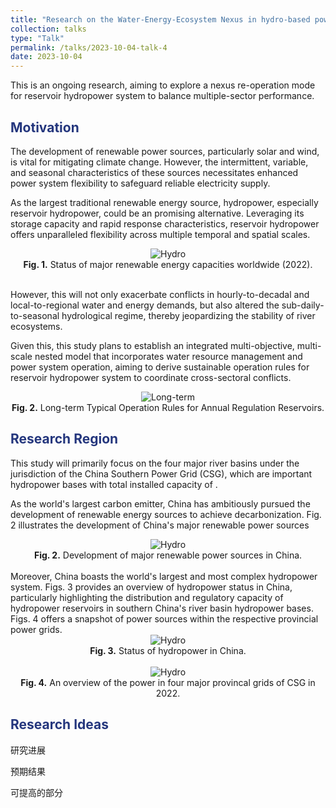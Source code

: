 ```yaml
---
title: "Research on the Water-Energy-Ecosystem Nexus in hydro-based power systems"
collection: talks
type: "Talk"
permalink: /talks/2023-10-04-talk-4
date: 2023-10-04
---
```


This is an ongoing research, aiming to explore a nexus re-operation mode for reservoir hydropower system to balance multiple-sector performance. 

<h2 style="color: #24367d;">Motivation</h2>

The development of renewable power sources, particularly solar and wind, is vital for mitigating climate change. However, the intermittent, variable, and seasonal characteristics of these sources necessitates enhanced power system flexibility to safeguard reliable electricity supply. 

As the largest traditional renewable energy source, hydropower, especially reservoir hydropower, could be an promising alternative. Leveraging its storage capacity and rapid response characteristics, reservoir hydropower offers unparalleled flexibility across multiple temporal and spatial scales.

<div style="text-align: center;">
  <img src="http://prelude0324.github.io/academic_pages/images/post_2_fig_1.svg#pic_center" alt="Hydro" style="max-width: 100%; height: auto;" />
</div>
<div style="text-align: center;">
<b>Fig. 1.</b> Status of major renewable energy capacities worldwide (2022).
</div><br/>


However, this will not only exacerbate conflicts in hourly-to-decadal and local-to-regional water and energy demands, but also altered the sub-daily-to-seasonal hydrological regime, thereby jeopardizing the stability of river ecosystems.

Given this, this study plans to establish an integrated multi-objective, multi-scale nested model that incorporates water resource management and power system operation, aiming to derive sustainable operation rules for reservoir hydropower system to coordinate cross-sectoral conflicts.



<div style="text-align: center;">
  <img src="http://prelude0324.github.io/academic_pages/images/research_6_fig_4.svg#pic_center" alt="Long-term" style="max-width: 60%; height: auto;" />
</div>



<div style="text-align: center;">
<b>Fig. 2.</b> Long-term Typical Operation Rules for Annual Regulation Reservoirs.
</div>


<h2 style="color: #24367d;">Research Region</h2>

This study will primarily focus on the four major river basins under the jurisdiction of the China Southern Power Grid (CSG), which are important hydropower bases with total installed capacity of .

As the world's largest carbon emitter, China has ambitiously pursued the development of renewable energy sources to achieve decarbonization. Fig. 2 illustrates the development of China's major renewable power sources 

<div style="text-align: center;">
  <img src="http://prelude0324.github.io/academic_pages/images/research_6_fig_1.svg#pic_center" alt="Hydro" style="max-width: 100%; height: auto;" />
</div>

<div style="text-align: center;">
<b>Fig. 2.</b> Development of major renewable power sources in China.
</div><br/>
Moreover, China boasts the world's largest and most complex hydropower system. Figs. 3 provides an overview of hydropower status in China, particularly highlighting the distribution and regulatory capacity of hydropower reservoirs in southern China's river basin hydropower bases. Figs. 4 offers a snapshot of power sources within the respective provincial power grids.

<div style="text-align: center;">
  <img src="http://prelude0324.github.io/academic_pages/images/research_6_fig_2.svg#pic_center" alt="Hydro" style="max-width: 80%; height: auto;" />
</div>


<div style="text-align: center;">
<b>Fig. 3.</b> Status of hydropower in China.
</div><br/>
<div style="text-align: center;">
  <img src="http://prelude0324.github.io/academic_pages/images/research_6_fig_3.svg#pic_center" alt="Hydro" style="max-width: 85%; height: auto;" />
</div>
<div style="text-align: center;">
<b>Fig. 4.</b> An overview of the power in four major provincal grids of CSG in 2022.
</div>



<h2 style="color: #24367d;">Research Ideas</h2>

研究进展



预期结果







可提高的部分




















